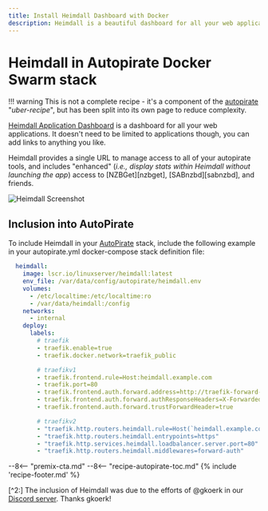 ```yaml
---
title: Install Heimdall Dashboard with Docker
description: Heimdall is a beautiful dashboard for all your web applications, and is a perfect combination your self-hosted Docker applications!
---
```

# Heimdall in Autopirate Docker Swarm stack

!!! warning
    This is not a complete recipe - it's a component of the [autopirate](/recipes/autopirate/) "_uber-recipe_", but has been split into its own page to reduce complexity.

[Heimdall Application Dashboard](https://heimdall.site/) is a dashboard for all your web applications. It doesn't need to be limited to applications though, you can add links to anything you like.

Heimdall provides a single URL to manage access to all of your autopirate tools, and includes "enhanced" (_i.e., display stats within Heimdall without launching the app_) access to [NZBGet][nzbget], [SABnzbd][sabnzbd], and friends.

![Heimdall Screenshot](/images/heimdall.jpg)

## Inclusion into AutoPirate

To include Heimdall in your [AutoPirate](/recipes/autopirate/) stack, include the following example in your autopirate.yml docker-compose stack definition file:

```yaml
  heimdall:
    image: lscr.io/linuxserver/heimdall:latest
    env_file: /var/data/config/autopirate/heimdall.env
    volumes:
      - /etc/localtime:/etc/localtime:ro
      - /var/data/heimdall:/config
    networks:
      - internal
    deploy:
      labels:
        # traefik
        - traefik.enable=true
        - traefik.docker.network=traefik_public

        # traefikv1
        - traefik.frontend.rule=Host:heimdall.example.com
        - traefik.port=80
        - traefik.frontend.auth.forward.address=http://traefik-forward-auth:4181
        - traefik.frontend.auth.forward.authResponseHeaders=X-Forwarded-User
        - traefik.frontend.auth.forward.trustForwardHeader=true        

        # traefikv2
        - "traefik.http.routers.heimdall.rule=Host(`heimdall.example.com`)"
        - "traefik.http.routers.heimdall.entrypoints=https"
        - "traefik.http.services.heimdall.loadbalancer.server.port=80"
        - "traefik.http.routers.heimdall.middlewares=forward-auth"
```

--8<-- "premix-cta.md"
--8<-- "recipe-autopirate-toc.md"
{% include 'recipe-footer.md' %}

[^2:] The inclusion of Heimdall was due to the efforts of @gkoerk in our [Discord server](http://chat.funkypenguin.co.nz). Thanks gkoerk!
